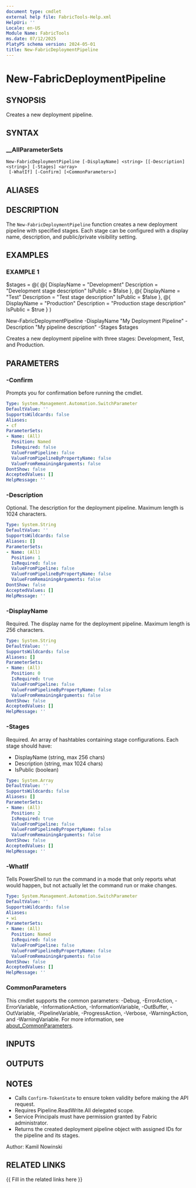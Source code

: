 ```yaml
---
document type: cmdlet
external help file: FabricTools-Help.xml
HelpUri: ''
Locale: en-US
Module Name: FabricTools
ms.date: 07/12/2025
PlatyPS schema version: 2024-05-01
title: New-FabricDeploymentPipeline
---
```


# New-FabricDeploymentPipeline

## SYNOPSIS

Creates a new deployment pipeline.

## SYNTAX

### __AllParameterSets

```
New-FabricDeploymentPipeline [-DisplayName] <string> [[-Description] <string>] [-Stages] <array>
 [-WhatIf] [-Confirm] [<CommonParameters>]
```

## ALIASES

## DESCRIPTION

The `New-FabricDeploymentPipeline` function creates a new deployment pipeline with specified stages.
Each stage can be configured with a display name, description, and public/private visibility setting.

## EXAMPLES

### EXAMPLE 1

$stages = @(
    @{
        DisplayName = "Development"
        Description = "Development stage description"
        IsPublic = $false
    },
    @{
        DisplayName = "Test"
        Description = "Test stage description"
        IsPublic = $false
    },
    @{
        DisplayName = "Production"
        Description = "Production stage description"
        IsPublic = $true
    }
)

New-FabricDeploymentPipeline -DisplayName "My Deployment Pipeline" -Description "My pipeline description" -Stages $stages

Creates a new deployment pipeline with three stages: Development, Test, and Production.

## PARAMETERS

### -Confirm

Prompts you for confirmation before running the cmdlet.

```yaml
Type: System.Management.Automation.SwitchParameter
DefaultValue: ''
SupportsWildcards: false
Aliases:
- cf
ParameterSets:
- Name: (All)
  Position: Named
  IsRequired: false
  ValueFromPipeline: false
  ValueFromPipelineByPropertyName: false
  ValueFromRemainingArguments: false
DontShow: false
AcceptedValues: []
HelpMessage: ''
```

### -Description

Optional.
The description for the deployment pipeline.
Maximum length is 1024 characters.

```yaml
Type: System.String
DefaultValue: ''
SupportsWildcards: false
Aliases: []
ParameterSets:
- Name: (All)
  Position: 1
  IsRequired: false
  ValueFromPipeline: false
  ValueFromPipelineByPropertyName: false
  ValueFromRemainingArguments: false
DontShow: false
AcceptedValues: []
HelpMessage: ''
```

### -DisplayName

Required.
The display name for the deployment pipeline.
Maximum length is 256 characters.

```yaml
Type: System.String
DefaultValue: ''
SupportsWildcards: false
Aliases: []
ParameterSets:
- Name: (All)
  Position: 0
  IsRequired: true
  ValueFromPipeline: false
  ValueFromPipelineByPropertyName: false
  ValueFromRemainingArguments: false
DontShow: false
AcceptedValues: []
HelpMessage: ''
```

### -Stages

Required.
An array of hashtables containing stage configurations.
Each stage should have:
- DisplayName (string, max 256 chars)
- Description (string, max 1024 chars)
- IsPublic (boolean)

```yaml
Type: System.Array
DefaultValue: ''
SupportsWildcards: false
Aliases: []
ParameterSets:
- Name: (All)
  Position: 2
  IsRequired: true
  ValueFromPipeline: false
  ValueFromPipelineByPropertyName: false
  ValueFromRemainingArguments: false
DontShow: false
AcceptedValues: []
HelpMessage: ''
```

### -WhatIf

Tells PowerShell to run the command in a mode that only reports what would happen, but not actually let the command run or make changes.

```yaml
Type: System.Management.Automation.SwitchParameter
DefaultValue: ''
SupportsWildcards: false
Aliases:
- wi
ParameterSets:
- Name: (All)
  Position: Named
  IsRequired: false
  ValueFromPipeline: false
  ValueFromPipelineByPropertyName: false
  ValueFromRemainingArguments: false
DontShow: false
AcceptedValues: []
HelpMessage: ''
```

### CommonParameters

This cmdlet supports the common parameters: -Debug, -ErrorAction, -ErrorVariable,
-InformationAction, -InformationVariable, -OutBuffer, -OutVariable, -PipelineVariable,
-ProgressAction, -Verbose, -WarningAction, and -WarningVariable. For more information, see
[about_CommonParameters](https://go.microsoft.com/fwlink/?LinkID=113216).

## INPUTS

## OUTPUTS

## NOTES

- Calls `Confirm-TokenState` to ensure token validity before making the API request.
- Requires Pipeline.ReadWrite.All delegated scope.
- Service Principals must have permission granted by Fabric administrator.
- Returns the created deployment pipeline object with assigned IDs for the pipeline and its stages.

Author: Kamil Nowinski

## RELATED LINKS

{{ Fill in the related links here }}

